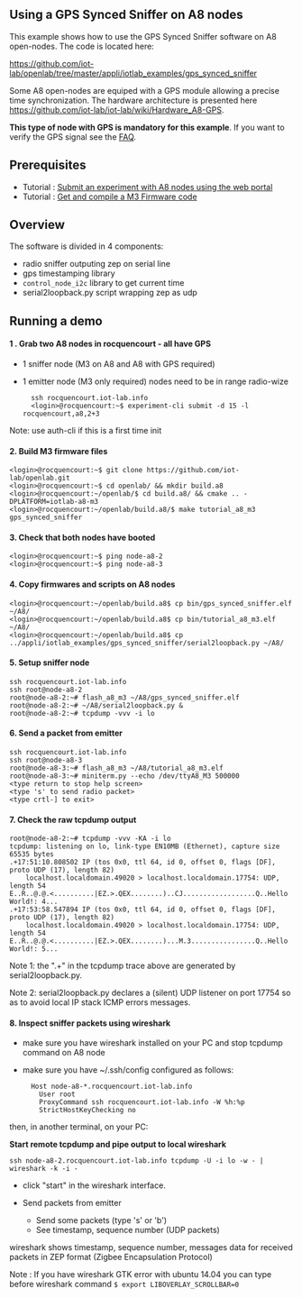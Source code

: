 Using a GPS Synced Sniffer on A8 nodes
--------------------------------------

This example shows how to use the GPS Synced Sniffer software on A8
open-nodes. The code is located here:

https://github.com/iot-lab/openlab/tree/master/appli/iotlab_examples/gps_synced_sniffer

Some A8 open-nodes are equiped with a GPS module allowing a precise time synchronization. The hardware architecture is presented here https://github.com/iot-lab/iot-lab/wiki/Hardware_A8-GPS.

**This type of node with GPS is mandatory for this example**. If you want to verify the GPS signal see the [FAQ](https://github.com/iot-lab/iot-lab/wiki/Verify-the-GPS-signal-on-a8-node).

## Prerequisites

- Tutorial : [Submit an experiment with A8 nodes using the web portal](https://www.iot-lab.info/tutorials/submit-an-experiment-with-a8-nodes-using-the-web-portal/)
- Tutorial : [Get and compile a M3 Firmware code](https://www.iot-lab.info/tutorials/get-compile-a-m3-firmware-code/)

## Overview

The software is divided in 4 components:
- radio sniffer outputing zep on serial line
- gps timestamping library
- `control_node_i2c` library to get current time
- serial2loopback.py script wrapping zep as udp


## Running a demo

#### 1 . Grab two A8 nodes in rocquencourt - all have GPS
- 1 sniffer node (M3 on A8 and A8 with GPS required)
- 1 emitter node (M3 only required) nodes need to be in range radio-wize

        ssh rocquencourt.iot-lab.info
        <login>@rocquencourt:~$ experiment-cli submit -d 15 -l rocquencourt,a8,2+3


Note: use auth-cli if this is a first time init

#### 2. Build M3 firmware files


    <login>@rocquencourt:~$ git clone https://github.com/iot-lab/openlab.git
    <login>@rocquencourt:~$ cd openlab/ && mkdir build.a8
    <login>@rocquencourt:~/openlab/$ cd build.a8/ && cmake .. -DPLATFORM=iotlab-a8-m3
    <login>@rocquencourt:~/openlab/build.a8/$ make tutorial_a8_m3 gps_synced_sniffer

#### 3. Check that both nodes have booted


    <login>@rocquencourt:~$ ping node-a8-2
    <login>@rocquencourt:~$ ping node-a8-3


#### 4. Copy firmwares and scripts on A8 nodes


    <login>@rocquencourt:~/openlab/build.a8$ cp bin/gps_synced_sniffer.elf ~/A8/
    <login>@rocquencourt:~/openlab/build.a8$ cp bin/tutorial_a8_m3.elf ~/A8/
    <login>@rocquencourt:~/openlab/build.a8$ cp ../appli/iotlab_examples/gps_synced_sniffer/serial2loopback.py ~/A8/


#### 5. Setup sniffer node

    ssh rocquencourt.iot-lab.info
    ssh root@node-a8-2
    root@node-a8-2:~# flash_a8_m3 ~/A8/gps_synced_sniffer.elf
    root@node-a8-2:~# ~/A8/serial2loopback.py &
    root@node-a8-2:~# tcpdump -vvv -i lo

#### 6. Send a packet from emitter

    ssh rocquencourt.iot-lab.info
    ssh root@node-a8-3
    root@node-a8-3:~# flash_a8_m3 ~/A8/tutorial_a8_m3.elf
    root@node-a8-3:~# miniterm.py --echo /dev/ttyA8_M3 500000
    <type return to stop help screen>
    <type 's' to send radio packet>
    <type crtl-] to exit>

#### 7. Check the raw tcpdump output


    root@node-a8-2:~# tcpdump -vvv -KA -i lo
    tcpdump: listening on lo, link-type EN10MB (Ethernet), capture size 65535 bytes
    .+17:51:10.808502 IP (tos 0x0, ttl 64, id 0, offset 0, flags [DF], proto UDP (17), length 82)
        localhost.localdomain.49020 > localhost.localdomain.17754: UDP, length 54
    E..R..@.@.<..........|EZ.>.QEX........)..CJ..................Q..Hello World!: 4...
    .+17:53:58.547894 IP (tos 0x0, ttl 64, id 0, offset 0, flags [DF], proto UDP (17), length 82)
        localhost.localdomain.49020 > localhost.localdomain.17754: UDP, length 54
    E..R..@.@.<..........|EZ.>.QEX........)...M.3................Q..Hello World!: 5...

Note 1: the ".+" in the tcpdump trace above are generated by serial2loopback.py.

Note 2: serial2loopback.py declares a (silent) UDP listener on port 17754 so as to avoid local IP stack ICMP errors messages.


#### 8. Inspect sniffer packets using wireshark

- make sure you have wireshark installed on your PC and stop tcpdump
  command on A8 node
- make sure you have ~/.ssh/config configured as follows:

        Host node-a8-*.rocquencourt.iot-lab.info
          User root
          ProxyCommand ssh rocquencourt.iot-lab.info -W %h:%p
          StrictHostKeyChecking no

then, in another terminal, on your PC:

**Start remote tcpdump and pipe output to local wireshark**


    ssh node-a8-2.rocquencourt.iot-lab.info tcpdump -U -i lo -w - | wireshark -k -i -


- click "start" in the wireshark interface.

- Send packets from emitter
    - Send some packets (type 's' or 'b')
    - See timestamp, sequence number (UDP packets)


wireshark shows timestamp, sequence number, messages data for received packets
in ZEP format (Zigbee Encapsulation Protocol)


Note : If you have wireshark GTK error with ubuntu 14.04 you can type before wireshark command ``$ export LIBOVERLAY_SCROLLBAR=0``
